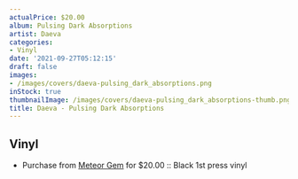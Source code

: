 ```yaml
---
actualPrice: $20.00
album: Pulsing Dark Absorptions
artist: Daeva
categories:
- Vinyl
date: '2021-09-27T05:12:15'
draft: false
images:
- /images/covers/daeva-pulsing_dark_absorptions.png
inStock: true
thumbnailImage: /images/covers/daeva-pulsing_dark_absorptions-thumb.png
title: Daeva - Pulsing Dark Absorptions
---
```


## Vinyl
* Purchase from [Meteor Gem](https://meteor-gem.com/products/daeva-pulsing-dark-absorptions-lp) for $20.00 :: Black 1st press vinyl

